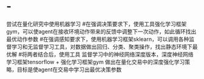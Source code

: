 # -
尝试在量化研究中使用机器学习
#在强调决策要求下，使用工具强化学习框架gym，可以使agent在接收环境动作带来的反馈中调整下一次动作，如此循环找出最优动作参数
#在强调感知要求下，使用机器学习框架sklearn，可以调用各种监督学习和无监督学习工具，对数据做出回归、分类、聚类操作，找出静态环境下最优解
#将两者结合后，使用工具 监督学习中的神经网络深度版本，深度神经网络学习框架tensorflow  + 强化学习框架gym 做出在量化交易中的深度强化学习策略，目标是使agent在交易中学习出最优决策参数
